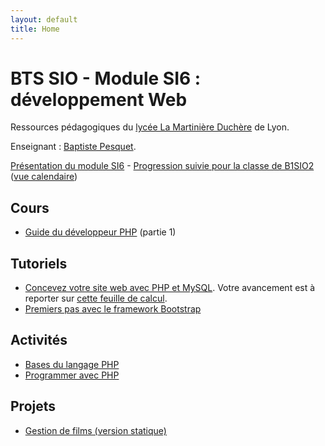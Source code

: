```yaml
---
layout: default
title: Home
---
```


# BTS SIO - Module SI6 : développement Web

Ressources pédagogiques du [lycée La Martinière Duchère](http://lmdsio.fr) de Lyon.

Enseignant : [Baptiste Pesquet](http://bpesquet.fr).

[Présentation du module SI6](presentation) - [Progression suivie pour la classe de B1SIO2](https://trello.com/b/YsYyc51Z/progression-b1sio2) ([vue calendaire](https://trello.com/b/YsYyc51Z/progression-b1sio2/calendar/))

## Cours

* [Guide du développeur PHP](https://www.gitbook.com/book/bpesquet/guide-developpeur-php/) (partie 1)

## Tutoriels

* [Concevez votre site web avec PHP et MySQL](https://openclassrooms.com/courses/concevez-votre-site-web-avec-php-et-mysql). Votre avancement est à reporter sur [cette feuille de calcul](https://docs.google.com/spreadsheets/d/1O6U1gAde-rsnYRmqTbLuc3RAo4hVpCbwupS1YZilr_s/edit?usp=sharing).
* [Premiers pas avec le framework Bootstrap](http://prof.bpesquet.fr/tutoriel/premiers-pas-framework-bootstrap/)

## Activités

* [Bases du langage PHP](activities/bases-php)
* [Programmer avec PHP](activities/programmer-php)

## Projets

* [Gestion de films (version statique)](projects/mymovies-static)
